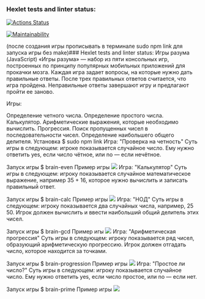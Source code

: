 ### Hexlet tests and linter status:
[![Actions Status](https://github.com/nikitaZeynalov/frontend-project-44/workflows/hexlet-check/badge.svg)](https://github.com/nikitaZeynalov/frontend-project-44/actions)

[![Maintainability](https://api.codeclimate.com/v1/badges/b96565e3b451dc9a54a3/maintainability)](https://codeclimate.com/github/nikitaZeynalov/frontend-project-44/maintainability)

(после создания игры прописывать в терминале sudo npm link для запуска игры без make)### Hexlet tests and linter status: Игры разума (JavaScript) «Игры разума» — набор из пяти консольных игр, построенных по принципу популярных мобильных приложений для прокачки мозга. Каждая игра задает вопросы, на которые нужно дать правильные ответы. После трех правильных ответов считается, что игра пройдена. Неправильные ответы завершают игру и предлагают пройти ее заново.

Игры:

Определение четного числа. Определение простого числа. Калькулятор. Арифметические выражения, которые необходимо вычислить. Прогрессия. Поиск пропущенных чисел в последовательности чисел. Определение наибольшего общего делителя. Установка $ sudo npm link Игра: "Проверка на четность" Суть игры в следующем: игрокe показывается случайное число. Ему нужно ответить yes, если число чётное, или no — если нечётное.

Запуск игры $ brain-even Пример игры
<a href="https://asciinema.org/a/gnZJjs56FEGshquglfEIoFp2y" target="_blank"><img src="https://asciinema.org/a/gnZJjs56FEGshquglfEIoFp2y.svg" /></a>
Игра: "Калькулятор" Суть игры в следующем: игроку показывается случайное математическое выражение, например 35 + 16, которое нужно вычислить и записать правильный ответ.

Запуск игры $ brain-calc Пример игры
<a href="https://asciinema.org/a/851UKmdHsddANXsYa6gnSqUok" target="_blank"><img src="https://asciinema.org/a/851UKmdHsddANXsYa6gnSqUok.svg" /></a> 
 Игра: "НОД" Суть игры в следующем: игроку показывается два случайных числа, например, 25 50. Игрок должен вычислить и ввести наибольший общий делитель этих чисел.

Запуск игры $ brain-gcd Пример игы
<a href="https://asciinema.org/a/gNuM6t3LG94fsZ3RIdwGR2fGH" target="_blank"><img src="https://asciinema.org/a/gNuM6t3LG94fsZ3RIdwGR2fGH.svg" /></a>
 Игра: "Арифметическая прогрессия" Суть игры в следующем: игроку показывается ряд чисел, образующий арифметическую прогрессию. Игрок должен отгадать число, которое находится за точками.

Запуск игры $ brain-progression Пример игры 
<a href="https://asciinema.org/a/UtlagM7BHoX0SXuAmw5aloBg7" target="_blank"><img src="https://asciinema.org/a/UtlagM7BHoX0SXuAmw5aloBg7.svg" /></a>
Игра: "Простое ли число?" Суть игры в следующем: игроку показывается случайное число. Ему нужно ответить yes, если число простое, или no — если нет.

Запуск игры $ brain-prime Пример игры 
<a href="https://asciinema.org/a/2xrVfx6Gih8Vil019ugIjwakT" target="_blank"><img src="https://asciinema.org/a/2xrVfx6Gih8Vil019ugIjwakT.svg" /></a>